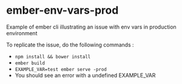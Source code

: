 # ember-env-vars-prod
Example of ember cli illustrating an issue with env vars in production environment

To replicate the issue, do the following commands :
* `npm install && bower install`
* `ember build`
* `EXAMPLE_VAR=test ember serve -prod`
* You should see an error with a undefined EXAMPLE_VAR
